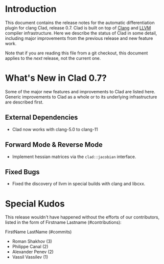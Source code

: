 Introduction
============

This document contains the release notes for the automatic differentiation
plugin for clang Clad, release 0.7. Clad is built on top of
[Clang](http://clang.llvm.org) and [LLVM](http://llvm.org>) compiler
infrastructure. Here we describe the status of Clad in some detail, including
major improvements from the previous release and new feature work.

Note that if you are reading this file from a git checkout,
this document applies to the *next* release, not the current one.


What's New in Clad 0.7?
========================

Some of the major new features and improvements to Clad are listed here. Generic
improvements to Clad as a whole or to its underlying infrastructure are
described first.

External Dependencies
---------------------
* Clad now works with clang-5.0 to clang-11

Forward Mode & Reverse Mode
---------------------------
* Implement hessian matrices via the `clad::jacobian` interface.


Fixed Bugs
----------

* Fixed the discovery of llvm in special builds with clang and libcxx.


Special Kudos
=============

This release wouldn't have happened without the efforts of our contributors,
listed in the form of Firstname Lastname (#contributions):

FirstName LastName (#commits)

* Roman Shakhov (3)
* Philippe Canal (2)
* Alexander Penev (2)
* Vassil Vassilev (1)
